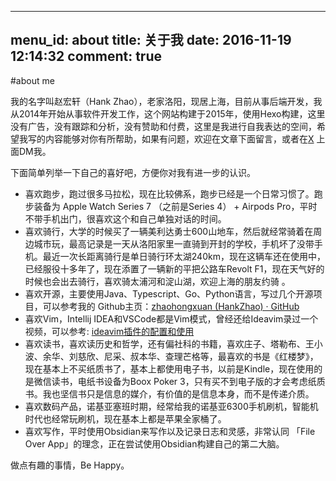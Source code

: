 
---
menu_id: about
title: 关于我
date: 2016-11-19 12:14:32
comment: true
---

#about me

我的名字叫赵宏轩（Hank Zhao），老家洛阳，现居上海，目前从事后端开发，我从2014年开始从事软件开发工作，这个网站构建于2015年，使用Hexo构建，这里没有广告，没有跟踪和分析，没有赞助和付费，这里是我进行自我表达的空间，希望我写的内容能够对你有所帮助，如果有问题，欢迎在文章下面留言，或者在[X](https://x.com/hank_zhao) 上面DM我。

下面简单列举一下自己的喜好吧，方便你对我有进一步的认识。

- 喜欢跑步，跑过很多马拉松，现在比较佛系，跑步已经是一个日常习惯了。跑步装备为 Apple Watch Series 7 （之前是Series 4） + Airpods Pro，平时不带手机出门，很喜欢这个和自己单独对话的时间。
- 喜欢骑行，大学的时候买了一辆美利达勇士600山地车，然后就经常骑着在周边城市玩，最高记录是一天从洛阳家里一直骑到开封的学校，手机坏了没带手机。最近一次长距离骑行是单日骑行环太湖240km，现在这辆车还在使用中，已经服役十多年了，现在添置了一辆新的平把公路车Revolt F1，现在天气好的时候也会出去骑行，喜欢骑太浦河和淀山湖，欢迎上海的朋友约骑 。　
- 喜欢开源，主要使用Java、Typescript、Go、Python语言，写过几个开源项目，可以参考我的 Github主页：[zhaohongxuan (HankZhao) · GitHub](https://github.com/zhaohongxuan) 
- 喜欢Vim，Intellij IDEA和VSCode都是Vim模式，曾经还给Ideavim录过一个视频，可以参考: [ideavim插件的配置和使用](https://www.bilibili.com/video/BV1p541157Va)
- 喜欢读书，喜欢读历史和哲学，还有偏社科的书籍，喜欢庄子、塔勒布、王小波、余华、刘慈欣、尼采、叔本华、查理芒格等，最喜欢的书是《红楼梦》，现在基本上不买纸质书了，基本上都使用电子书，以前是Kindle，现在使用的是微信读书，电纸书设备为Boox Poker 3，只有买不到电子版的才会考虑纸质书。我也坚信书只是信息的媒介，有价值的是信息本身，而不是传递介质。
- 喜欢数码产品，诺基亚塞班时期，经常给我的诺基亚6300手机刷机，智能机时代也经常玩刷机，现在基本上都是苹果全家桶了。
- 喜欢写作，平时使用Obsidian来写作以及记录日志和灵感，非常认同 「File Over App」的理念，正在尝试使用Obsidian构建自己的第二大脑。

做点有趣的事情，Be Happy。
